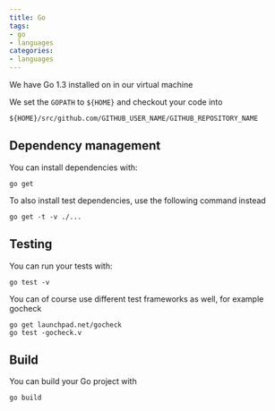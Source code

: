 ```yaml
---
title: Go
tags:
- go
- languages
categories:
- languages
---
```

We have Go 1.3 installed on in our virtual machine

We set the `GOPATH` to `${HOME}` and checkout your code into

```shell
${HOME}/src/github.com/GITHUB_USER_NAME/GITHUB_REPOSITORY_NAME
```

## Dependency management

You can install dependencies with:

```shell
go get
```

To also install test dependencies, use the following command instead

```shell
go get -t -v ./...
```

## Testing

You can run your tests with:

```shell
go test -v
```

You can of course use different test frameworks as well, for example gocheck

```shell
go get launchpad.net/gocheck
go test -gocheck.v
```

## Build

You can build your Go project with

```shell
go build
```

